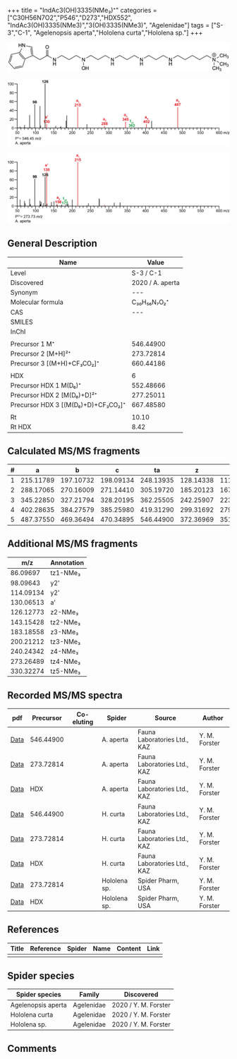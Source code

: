 +++
title = "IndAc3(OH)3335(NMe₃)⁺"
categories = ["C30H56N7O2","P546","D273","HDX552",
"IndAc3(OH)3335(NMe3)","3(OH)3335(NMe3)",
"Agelenidae"]
tags = ["S-3","C-1",
"Agelenopsis aperta","Hololena curta","Hololena sp."]
+++

![](/img/IndAc3(OH)3335(NMe3).png)

![](/img_MSMS/546_IndAc3(OH)3335(NMe3)_Aa.png?classes=border)

![](/img_MSMS/546_IndAc3(OH)3335(NMe3)_Aa_2.png?classes=border)

## General Description

| Name                        | Value            |
|-----------------------------|------------------|
| Level                       | S-3 / C-1               |
| Discovered                  | 2020 / A. aperta |
| Synonym                     | ---              |
| Molecular formula           | C₃₀H₅₆N₇O₂⁺      |
| CAS                         | ---              |
| SMILES |   |
| InChI  |   |
|                             |                  |
| Precursor 1  M⁺            | 546.44900        |
| Precursor 2 [M+H]²⁺         | 273.72814        |
| Precursor 3 [(M+H)+CF₃CO₂]⁺        | 660.44186        |
|                             |                  |
| HDX                         | 6                |
| Precursor HDX 1  M(D₆)⁺      | 552.48666        |
| Precursor HDX 2 [M(D₆)+D]²⁺  | 277.25011        |
| Precursor HDX 3 [(M(D₆)+D)+CF₃CO₂]⁺ | 667.48580        |
|                             |                  |
| Rt                          | 10.10            |
| Rt HDX                      | 8.42             |

## Calculated MS/MS fragments

| # | a         | b         | c         | ta        | z         | y         | tz        |
|---|-----------|-----------|-----------|-----------|-----------|-----------|-----------|
| 1 | 215.11789 | 197.10732 | 198.09134 | 248.13935 | 128.14338 | 111.11683 | 146.17775 |
| 2 | 288.17065 | 270.16009 | 271.14410 | 305.19720 | 185.20123 | 167.16685 | 203.23560 |
| 3 | 345.22850 | 327.21794 | 328.20195 | 362.25505 | 242.25907 | 223.21688 | 260.29345 |
| 4 | 402.28635 | 384.27579 | 385.25980 | 419.31290 | 299.31692 | 279.26690 | 333.34621 |
| 5 | 487.37550 | 469.36494 | 470.34895 | 546.44900 | 372.36969 | 351.31184 | 390.40406 |

## Additional MS/MS fragments

| m/z       | Annotation |
|-----------|------------|
| 86.09697  | tz1-NMe₃   |
| 98.09643  | y2'        |
| 114.09134 | y2'        |
| 130.06513 | a'         |
| 126.12773 | z2-NMe₃    |
| 143.15428 | tz2-NMe₃   |
| 183.18558 | z3-NMe₃    |
| 200.21212 | tz3-NMe₃   |
| 240.24342 | z4-NMe₃    |
| 273.26489 | tz4-NMe₃   |
| 330.32274 | tz5-NMe₃   |

## Recorded MS/MS spectra

| pdf                                                       | Precursor | Co-eluting | Spider    | Source                       | Author        |
|-----------------------------------------------------------|-----------|------------|-----------|------------------------------|---------------|
| [Data](/pdf/A-aperta/546_IndAc3(OH)3335(NMe3)_Aa.pdf)     | 546.44900 |            | A. aperta | Fauna Laboratories Ltd., KAZ | Y. M. Forster |
| [Data](/pdf/A-aperta/546_IndAc3(OH)3335(NMe3)_Aa_2.pdf)   | 273.72814 |            | A. aperta | Fauna Laboratories Ltd., KAZ | Y. M. Forster |
| [Data](/pdf/A-aperta/546_IndAc3(OH)3335(NMe3)_Aa_HDX.pdf) | HDX       |            | A. aperta | Fauna Laboratories Ltd., KAZ | Y. M. Forster |
| [Data](/pdf/H-curta/546_IndAc3(OH)3335(NMe3)_Hc.pdf) | 546.44900 |           | H. curta | Fauna Laboratories Ltd., KAZ | Y. M. Forster |
| [Data](/pdf/H-curta/546_IndAc3(OH)3335(NMe3)_Hc_2.pdf) | 273.72814 |           | H. curta | Fauna Laboratories Ltd., KAZ | Y. M. Forster |
| [Data](/pdf/H-curta/546_IndAc3(OH)3335(NMe3)_Hc_HDX.pdf) | HDX |           | H. curta | Fauna Laboratories Ltd., KAZ | Y. M. Forster |
| [Data](/pdf/Hololena-sp/546_IndAc3(OH)3335(NMe3)_Ho-sp_2.pdf) | 273.72814 |           | Hololena sp. | Spider Pharm, USA | Y. M. Forster |
| [Data](/pdf/Hololena-sp/546_IndAc3(OH)3335(NMe3)_Ho-sp_HDX.pdf) | HDX |           | Hololena sp. | Spider Pharm, USA | Y. M. Forster |

## References

| Title     | Reference   | Spider    | Name   | Content  | Link |
|-----------|-------------|-----------|--------|----------|-----|
|           |             |           |        |          |     |

## Spider species

| Spider species     | Family     | Discovered           |
|--------------------|------------|----------------------|
| Agelenopsis aperta | Agelenidae | 2020 / Y. M. Forster |
| Hololena curta | Agelenidae | 2020 / Y. M. Forster |
| Hololena sp. | Agelenidae | 2020 / Y. M. Forster |

## Comments